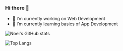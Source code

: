 ### Hi there 👋
- 🔭 I’m currently working on Web Development
- 🌱 I’m currently learning basics of App Development

![Noel's GitHub stats](https://github-readme-stats.vercel.app/api?username=noeltom787&show_icons=true)

![Top Langs](https://github-readme-stats.vercel.app/api/top-langs/?username=noeltom787&layout=compact)

<!--

- 👯 I’m looking to collaborate on ...
- 🤔 I’m looking for help with ...
- 💬 Ask me about ...
- 📫 How to reach me: ...
- 😄 Pronouns: ...
- ⚡ Fun fact: ...

